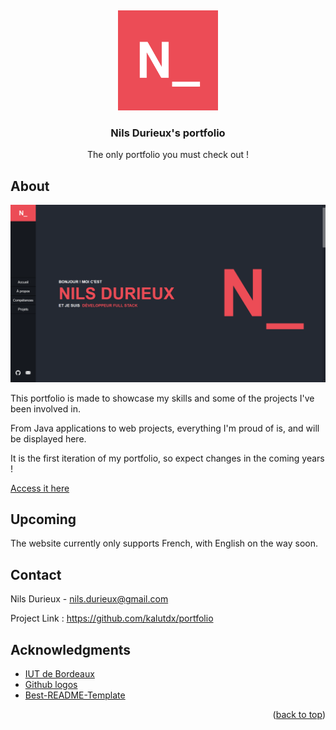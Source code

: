 <a name="readme-top"></a>
<br />
<div align="center">
  <img src="assets/icons/icon.png" alt="Logo" width="160" height="160">

  <h3 align="center">Nils Durieux's portfolio</h3>

  <p align="center">The only portfolio you must check out !</p>
</div>

## About

![Page preview](assets/pictures/preview.png)

This portfolio is made to showcase my skills and some of the projects I've been involved in.

From Java applications to web projects, everything I'm proud of is, and will be displayed here.

It is the first iteration of my portfolio, so expect changes in the coming years !

[Access it here](https://kalutdx.github.io/portfolio/)

## Upcoming
The website currently only supports French, with English on the way soon.

## Contact

Nils Durieux - nils.durieux@gmail.com

Project Link : https://github.com/kalutdx/portfolio

## Acknowledgments
* [IUT de Bordeaux](https://www.iut.u-bordeaux.fr/info/)
* [Github logos](https://github.com/logos)
* [Best-README-Template](https://github.com/othneildrew/Best-README-Template/)

<p align="right">(<a href="#readme-top">back to top</a>)</p>